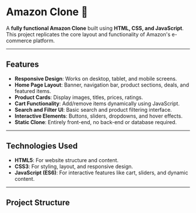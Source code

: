 # Amazon Clone 🛒

A **fully functional Amazon Clone** built using **HTML, CSS, and JavaScript**.  
This project replicates the core layout and functionality of Amazon's e-commerce platform.

---

## Features
- **Responsive Design**: Works on desktop, tablet, and mobile screens.
- **Home Page Layout**: Banner, navigation bar, product sections, deals, and featured items.
- **Product Cards**: Display images, titles, prices, ratings.
- **Cart Functionality**: Add/remove items dynamically using JavaScript.
- **Search and Filter UI**: Basic search and product filtering interface.
- **Interactive Elements**: Buttons, sliders, dropdowns, and hover effects.
- **Static Clone**: Entirely front-end, no back-end or database required.

---

## Technologies Used
- **HTML5**: For website structure and content.
- **CSS3**: For styling, layout, and responsive design.
- **JavaScript (ES6)**: For interactive features like cart, sliders, and dynamic content.

---

## Project Structure

